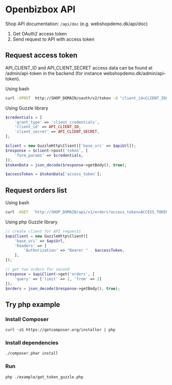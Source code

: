 Openbizbox API 
==============

Shop API documentation: `/api/doc` (e.g. webshopdemo.dk/api/doc)

1. Get OAuth2 access token
2. Send request to API with access token

## Request access token

API_CLIENT_ID and API_CLIENT_SECRET access data can be found at /admin/api-token in the backend (for instance webshopdemo.dk/admin/api-token). 

Using bash
```bash
curl -XPOST  http://SHOP_DOMAIN/oauth/v2/token -d "client_id=CLIENT_ID&client_secret=CLIENT_SECRET&grant_type=client_credentials"
```

Using Guzzle library 
```php
$credentials = [
    'grant_type' => 'client_credentials',
    'client_id' => API_CLIENT_ID,
    'client_secret' => API_CLIENT_SECRET,
];

$client = new GuzzleHttp\Client(['base_uri' => $apiUrl]);
$response = $client->post('token', [ 
    'form_params' => $credentials,
]);
$tokenData = json_decode($response->getBody(), true);

$accessToken = $tokenData['access_token'];
```

## Request orders list

Using bash
```bash
curl -XGET  'http://SHOP_DOMAIN/api/v1/orders?access_token=ACCESS_TOKEN&limit=2&from=2'
```

Using php Guzzle library
```php
// create client for API requests
$apiClient = new GuzzleHttp\Client([
    'base_uri' => $apiUrl,
    'headers' => [
        'Authorization' => "Bearer " . $accessToken,
    ],
]);

// get two orders for second
$response = $apiClient->get('orders', [
    'query' => ['limit' => 2, 'from' => 2]
]);
$orders = json_decode($response->getBody(), true);
```

## Try php example

### Install Composer

`curl -sS https://getcomposer.org/installer | php`

### Install dependencies

`./composer.phar install`

### Run
 
`php ./example/get_token_guzzle.php`
